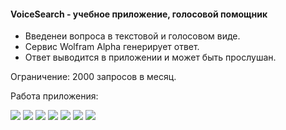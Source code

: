 #### VoiceSearch - учебное приложение, голосовой помощник

* Введенеи вопроса в текстовой и голосовом виде.
* Сервис Wolfram Alpha генерирует ответ.
* Ответ выводится в приложении и может быть прослушан.

Ограничение: 2000 запросов в месяц.

Работа приложения:

 ![](https://github.com/NataliaGvozdeva/ViceSearch_Images/blob/master/PNG/VoiceSearch_view_01.png)
 ![](https://github.com/NataliaGvozdeva/ViceSearch_Images/blob/master/PNG/VoiceSearch_view_02.png)
 ![](https://github.com/NataliaGvozdeva/ViceSearch_Images/blob/master/PNG/VoiceSearch_view_03.png)
 ![](https://github.com/NataliaGvozdeva/ViceSearch_Images/blob/master/PNG/VoiceSearch_view_04.png)
 ![](https://github.com/NataliaGvozdeva/ViceSearch_Images/blob/master/PNG/VoiceSearch_view_05.png)
 ![](https://github.com/NataliaGvozdeva/ViceSearch_Images/blob/master/PNG/VoiceSearch_view_06.png)
 ![](https://github.com/NataliaGvozdeva/ViceSearch_Images/blob/master/PNG/VoiceSearch_view_07.png)

